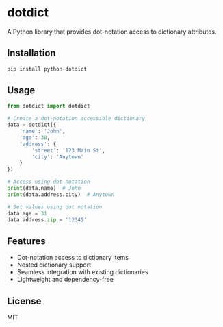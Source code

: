 # dotdict

A Python library that provides dot-notation access to dictionary attributes.

## Installation

```bash
pip install python-dotdict
```

## Usage

```python
from dotdict import dotdict

# Create a dot-notation accessible dictionary
data = dotdict({
    'name': 'John',
    'age': 30,
    'address': {
        'street': '123 Main St',
        'city': 'Anytown'
    }
})

# Access using dot notation
print(data.name)  # John
print(data.address.city)  # Anytown

# Set values using dot notation
data.age = 31
data.address.zip = '12345'
```

## Features

- Dot-notation access to dictionary items
- Nested dictionary support
- Seamless integration with existing dictionaries
- Lightweight and dependency-free

## License

MIT
